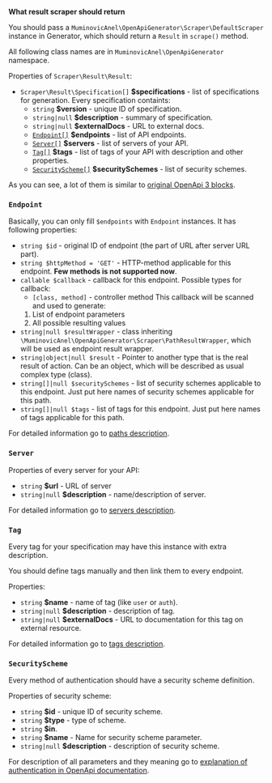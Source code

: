 **What result scraper should return**

You should pass a `MuminovicAnel\OpenApiGenerator\Scraper\DefaultScraper` instance in Generator, which should return a
 `Result` in `scrape()` method.

All following class names are in `MuminovicAnel\OpenApiGenerator` namespace.

Properties of `Scraper\Result\Result`:
- `Scraper\Result\Specification[]` **$specifications** - list of specifications for
 generation. Every specification containts:
    - `string` **$version** - unique ID of specification.
    - `string|null` **$description** - summary of specification.
    - `string|null` **$externalDocs** - URL to external docs.
    - [`Endpoint[]`](#endpoint) **$endpoints** - list of API endpoints.
    - [`Server[]`](#server) **$servers** - list of servers of your API.
    - [`Tag[]`](#tag) **$tags** - list of tags of your API with description and other properties.
    - [`SecurityScheme[]`](#securityscheme) **$securitySchemes** - list of security schemes.

As you can see, a lot of them is similar to [original OpenApi 3 blocks](https://swagger.io/docs/specification/basic-structure/).

### `Endpoint`
Basically, you can only fill `$endpoints` with `Endpoint` instances. It has following properties:

- `string $id` - original ID of endpoint (the part of URL after server URL part).
- `string $httpMethod = 'GET'` - HTTP-method applicable for this endpoint. **Few methods is not supported now**.
- `callable $callback` - callback for this endpoint. Possible types for callback:
    * `[class, method]` - controller method
    This callback will be scanned and used to generate:
    1. List of endpoint parameters
    2. All possible resulting values
- `string|null $resultWrapper` - class inheriting `\MuminovicAnel\OpenApiGenerator\Scraper\PathResultWrapper`, 
which will be used as endpoint result wrapper.
- `string|object|null $result` - Pointer to another type that is the real result of action. Can be an object,
which will be described as usual complex type (class).
- `string[]|null $securitySchemes` - list of security schemes applicable to this endpoint. Just put here names of
 security schemes applicable for this path.
- `string[]|null $tags` - list of tags for this endpoint. Just put here names of tags applicable for this
 path.

For detailed information go to [paths description](https://swagger.io/docs/specification/paths-and-operations/).

### `Server`
Properties of every server for your API:
- `string` **$url** - URL of server
- `string|null` **$description** - name/description of server.

For detailed information go to [servers description](https://swagger.io/docs/specification/api-host-and-base-path/).

### `Tag`
Every tag for your specification may have this instance with extra description.

You should define tags manually and then link them to every endpoint.

Properties:
- `string` **$name** - name of tag (like `user` or `auth`).
- `string|null` **$description** - description of tag.
- `string|null` **$externalDocs** - URL to documentation for this tag on external resource.

For detailed information go to [tags description](https://swagger.io/docs/specification/grouping-operations-with-tags/).

### `SecurityScheme`

Every method of authentication should have a security scheme definition.

Properties of security scheme:
- `string` **$id** - unique ID of security scheme.
- `string` **$type** - type of scheme.
- `string` **$in**.
- `string` **$name** - Name for security scheme parameter.
- `string|null` **$description** - description of security scheme.

For description of all parameters and they meaning go to [explanation of authentication in OpenApi documentation](https://swagger.io/docs/specification/authentication/).
